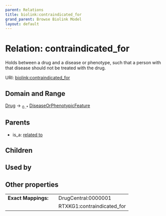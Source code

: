 ```yaml
---
parent: Relations
title: biolink:contraindicated_for
grand_parent: Browse Biolink Model
layout: default
---
```


# Relation: contraindicated_for


Holds between a drug and a disease or phenotype, such that a person with that disease should not be treated with the drug.

URI: [biolink:contraindicated_for](https://w3id.org/biolink/vocab/contraindicated_for)

## Domain and Range

[Drug](Drug.md) ->  <sub>0..*</sub> [DiseaseOrPhenotypicFeature](DiseaseOrPhenotypicFeature.md)

## Parents

 *  is_a: [related to](related_to.md)

## Children


## Used by


## Other properties

|  |  |  |
| --- | --- | --- |
| **Exact Mappings:** | | DrugCentral:0000001 |
|  | | RTXKG1:contraindicated_for |

